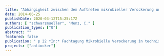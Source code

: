 ```yaml
---
title: "Abhängigkeit zwischen dem Auftreten mikrobieller Verockerung und den hydrochemischen und betrieblichen Eigenschaften von Trinkwasserbrunnen"
date: 2014-06-25
publishDate: 2020-03-12T15:25:17Z
authors: [ "schwarzmueller", "Menz, C." ]
publication_types: ["0"]
abstract: ""
featured: false
publication: " p 22 *In:* Fachtagung Mikrobielle Verockerung in technischen Systemen. EUREF Campus Berlin. 2014-06-25"
projects: ["antiocker"]
---
```


